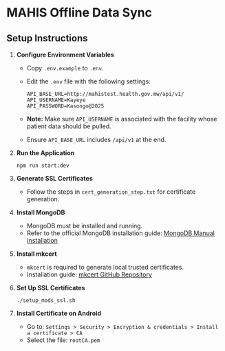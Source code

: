 # MAHIS Offline Data Sync

## Setup Instructions

1. **Configure Environment Variables**

   - Copy `.env.example` to `.env`.
   - Edit the `.env` file with the following settings:

     ```
     API_BASE_URL=http://mahistest.health.gov.mw/api/v1/
     API_USERNAME=Kayeye
     API_PASSWORD=Kasongo@2025
     ```

   - **Note:** Make sure `API_USERNAME` is associated with the facility whose patient data should be pulled.
   - Ensure `API_BASE_URL` includes `/api/v1` at the end.

2. **Run the Application**

   ```
   npm run start:dev
   ```

3. **Generate SSL Certificates**

   - Follow the steps in `cert_generation_step.txt` for certificate generation.

4. **Install MongoDB**

   - MongoDB must be installed and running.
   - Refer to the official MongoDB installation guide:
     [MongoDB Manual Installation](https://www.mongodb.com/docs/manual/installation/)

5. **Install mkcert**

   - `mkcert` is required to generate local trusted certificates.
   - Installation guide:
     [mkcert GitHub Repository](https://github.com/FiloSottile/mkcert)

6. **Set Up SSL Certificates**

   ```
   ./setup_mods_ssl.sh
   ```

7. **Install Certificate on Android**

   - Go to:
     `Settings > Security > Encryption & credentials > Install a certificate > CA`
   - Select the file: `rootCA.pem`

